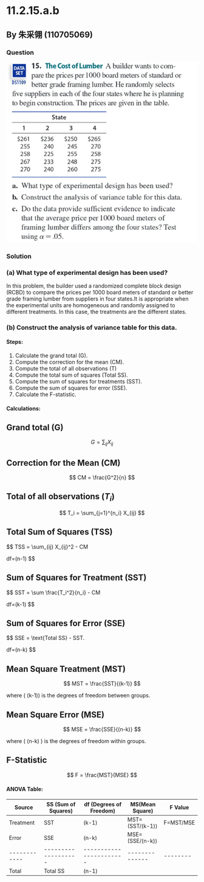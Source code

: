 # 11.2.15.a.b

## By 朱采翎 (110705069)

### Question
![image](https://github.com/HWTeng-Course/202402-Statistics/blob/main/Images/ECE52030-3666-4B14-BF18-7C5F08E41914.jpg)

### Solution

### (a) What type of experimental design has been used?

In this problem, the builder used a randomized complete block design (RCBD) to compare the prices per 1000 board meters of standard or better grade framing lumber from suppliers in four states.It is appropriate when the experimental units are homogeneous and randomly assigned to different treatments. In this case, the treatments are the different states.

### (b) Construct the analysis of variance table for this data.

#### Steps:

1. Calculate the grand total (G).
2. Compute the correction for the mean (CM).
3. Compute the total of all observations (T)
4. Compute the total sum of squares (Total SS).
5. Compute the sum of squares for treatments (SST).
6. Compute the sum of squares for error (SSE).
7. Calculate the F-statistic.

#### Calculations:

## Grand total (G)

$$
G = \sum_{ij} X_{ij}
$$

## Correction for the Mean (CM)

$$
CM = \frac{G^2}{n}
$$

## Total of all observations ($T_i$)

$$
T_i = \sum_{j=1}^{n_i} X_{ij}
$$

## Total Sum of Squares (TSS)

$$
TSS = \sum_{ij} X_{ij}^2 - CM

df=(n-1)
$$
## Sum of Squares for Treatment (SST)

$$
SST =  \sum \frac{T_i^2}{n_i} - CM

df=(k-1)
$$
## Sum of Squares for Error (SSE)

$$
SSE = \text{Total SS} - SST.

df=(n-k)
$$

## Mean Square Treatment (MST)

$$
MST = \frac{SST}{(k-1)}
$$

where \( (k-1)) is the degrees of freedom between groups.

## Mean Square Error (MSE)

$$
MSE = \frac{SSE}{(n-k)}
$$

where \( (n-k) \) is the degrees of freedom within groups.

## F-Statistic

$$
F = \frac{MST}{MSE}
$$

#### ANOVA Table:

| Source       | SS (Sum of Squares) | df (Degrees of Freedom) | MS(Mean Square)| F Value  |
| ------------ | ------------------- | ----------------------- | -------------- | -------  |
| Treatment    | SST                 | (k-1)                   | MST=(SST/(k-1))|F=MST/MSE |
| Error        | SSE                 | (n-k)                   | MSE=(SSE/(n-k))|          |
| ------------ | ------------------- | ----------------------- | -------------- | -------- |
| Total        | Total SS            | (n-1)                   |                |          |

